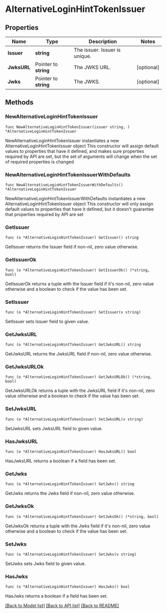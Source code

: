 # AlternativeLoginHintTokenIssuer

## Properties

Name | Type | Description | Notes
------------ | ------------- | ------------- | -------------
**Issuer** | **string** | The issuer. Issuer is unique. | 
**JwksURL** | Pointer to **string** | The JWKS URL. | [optional] 
**Jwks** | Pointer to **string** | The JWKS. | [optional] 

## Methods

### NewAlternativeLoginHintTokenIssuer

`func NewAlternativeLoginHintTokenIssuer(issuer string, ) *AlternativeLoginHintTokenIssuer`

NewAlternativeLoginHintTokenIssuer instantiates a new AlternativeLoginHintTokenIssuer object
This constructor will assign default values to properties that have it defined,
and makes sure properties required by API are set, but the set of arguments
will change when the set of required properties is changed

### NewAlternativeLoginHintTokenIssuerWithDefaults

`func NewAlternativeLoginHintTokenIssuerWithDefaults() *AlternativeLoginHintTokenIssuer`

NewAlternativeLoginHintTokenIssuerWithDefaults instantiates a new AlternativeLoginHintTokenIssuer object
This constructor will only assign default values to properties that have it defined,
but it doesn't guarantee that properties required by API are set

### GetIssuer

`func (o *AlternativeLoginHintTokenIssuer) GetIssuer() string`

GetIssuer returns the Issuer field if non-nil, zero value otherwise.

### GetIssuerOk

`func (o *AlternativeLoginHintTokenIssuer) GetIssuerOk() (*string, bool)`

GetIssuerOk returns a tuple with the Issuer field if it's non-nil, zero value otherwise
and a boolean to check if the value has been set.

### SetIssuer

`func (o *AlternativeLoginHintTokenIssuer) SetIssuer(v string)`

SetIssuer sets Issuer field to given value.


### GetJwksURL

`func (o *AlternativeLoginHintTokenIssuer) GetJwksURL() string`

GetJwksURL returns the JwksURL field if non-nil, zero value otherwise.

### GetJwksURLOk

`func (o *AlternativeLoginHintTokenIssuer) GetJwksURLOk() (*string, bool)`

GetJwksURLOk returns a tuple with the JwksURL field if it's non-nil, zero value otherwise
and a boolean to check if the value has been set.

### SetJwksURL

`func (o *AlternativeLoginHintTokenIssuer) SetJwksURL(v string)`

SetJwksURL sets JwksURL field to given value.

### HasJwksURL

`func (o *AlternativeLoginHintTokenIssuer) HasJwksURL() bool`

HasJwksURL returns a boolean if a field has been set.

### GetJwks

`func (o *AlternativeLoginHintTokenIssuer) GetJwks() string`

GetJwks returns the Jwks field if non-nil, zero value otherwise.

### GetJwksOk

`func (o *AlternativeLoginHintTokenIssuer) GetJwksOk() (*string, bool)`

GetJwksOk returns a tuple with the Jwks field if it's non-nil, zero value otherwise
and a boolean to check if the value has been set.

### SetJwks

`func (o *AlternativeLoginHintTokenIssuer) SetJwks(v string)`

SetJwks sets Jwks field to given value.

### HasJwks

`func (o *AlternativeLoginHintTokenIssuer) HasJwks() bool`

HasJwks returns a boolean if a field has been set.


[[Back to Model list]](../README.md#documentation-for-models) [[Back to API list]](../README.md#documentation-for-api-endpoints) [[Back to README]](../README.md)


